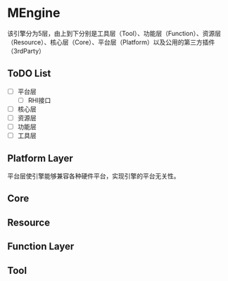 # MEngine

该引擎分为5层，由上到下分别是工具层（Tool）、功能层（Function）、资源层（Resource）、核心层（Core）、平台层（Platform）以及公用的第三方插件（3rdParty）

## ToDO List

- [ ] 平台层
  - [ ] RHI接口
- [ ] 核心层
- [ ] 资源层
- [ ] 功能层
- [ ] 工具层

## Platform Layer

平台层使引擎能够兼容各种硬件平台，实现引擎的平台无关性。

## Core

## Resource

## Function Layer

## Tool
